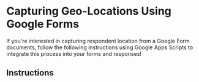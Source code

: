 # Capturing Geo-Locations Using Google Forms
If you're interested in capturing respondent location from a Google Form documents, follow the following instructions using Google Apps Scripts to integrate this process into your forms and responses!

## Instructions



